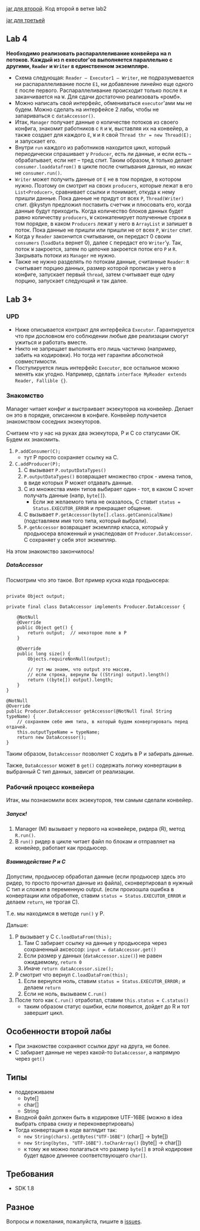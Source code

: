 
[jar для второй](https://drive.google.com/open?id=1V1403Yh38zu5KnZhIjAyO3Tafi8ATXpO). 
Код второй в ветке lab2

[jar для третьей](https://drive.google.com/open?id=1sYT5ZSvtTemLk1aUKl89PxvsbyJ8ovta)

## Lab 4

__Необходимо реализовать распараллеливание конвейера на n потоков. Каждый из n executor'ов выполняется параллельно с другими, `Reader` и `Writer` в единственном экземпляре.__
- Схема следующая: ```Reader – Executor1 – Writer```, не подразумевается ни распараллеливание после `E1`, ни добавление линейно еще одного `E` после первого. Распараллеливание происходит только после `R` и заканчивается на `W`. Для сдачи достаточно реализовать «ромб».
- Можно написать свой интерфейс, обмениваться `executor`'ами мы не будем. Можно сделать на интерфейсе 2 лабы, чтобы не запариваться с `dataAccessor()`.
- Итак, `Manager` получает данные о количестве потоков из своего конфига, знакомит работников с `R` и `W`, выставляя их на конвейер, а также создает для каждого `E`, `W` и `R` свой ```Thread thr = new Thread(E);``` и запускает его. 
- Внутри `run` каждого из работников находится цикл, который периодически спрашивает у `Producer`, есть ли данные, и если есть – обрабатывает, если нет – тред спит. Таким образом, `R` только делает ```consumer.loaddatafrom()``` в цикле после считывания данных, но никак не ```consumer.run()```.
- `Writer` может получить данные от `E` не в том порядке, в котором нужно. Поэтому он смотрит на своих `producers`, которые лежат в его `List<Producer>`, сравнивает ссылки и понимает, откуда к нему пришли данные. Пока данные не придут от всех `P`, `Thread(Writer)` спит. @kystyn предложил поставить счетчик и плюсовать его, когда данные будут приходить. Когда количество блоков данных будет равно количеству `producers`, `W` сконкатенирует полученные строки в том порядке, в каком `Producers` лежат у него в `ArrayList` и запишет в поток. Пока данные не пришли или пришли не от всех `P`, `Writer` спит.
- Когда у `Reader` закончится считывание, он передаст 0 своим `consumers` (`loadData` вернет 0), далее `C` передаст его `Writer`’у. Так, поток `W` закроется, затем по цепочке закроется поток его `P` и `R`. Закрывать потоки из `Manager` не нужно.
- Также не нужно разделять по потокам данные, считанные `Reader`: `R` считывает порцию данных, размер которой прописан у него в конфиге, запускает первый `thread`, затем считывает еще одну порцию, запускает следующий и так далее.


## Lab 3+

### UPD

- Ниже описывается контракт для интерфейса `Executor`. 
Гарантируется что при дословном его соблюдении любые две реализации смогут ужиться и работать вместе.
- Никто не запрещает выполнять его лишь частично (например, забить на кодировки).
Но тогда нет гарантии абсолютной совместимости.
- Постулируется лишь интерфейс `Executor`, все остальное можно менять как угодно.
Например, сделать ```interface MyReader extends Reader, Fallible {}```. 


### Знакомство

Manager читает конфиг и выстраивает экзекуторов на конвейер. 
Делает он это в порядке, описанном в конфиге. 
Конвейер получается знакомством соседних экзекуторов.

Считаем что у нас на руках два экзекутора, P и С со статусами OK. Будем их знакомить.

1. ```P.addConsumer(C);```
    - тут P просто сохраняет ссылку на C.
2. ```C.addProducer(P);```
    1. C вызывает ```P.outputDataTypes()```
    2. ```P.outputDataTypes()``` возвращает множество строк - имена типов, 
    в виде которых P может отдавать данные.
    3. С из множества имен типов выбирает один - тот, 
    в каком C хочет получать данные (напр, ```byte[]```).
        - Если же желаемого типа не оказалось, C ставит
        ```status = Status.EXECUTOR_ERROR``` и прекращает общение.
    4. С вызывает ```P.getAccessor(byte[].class.getCanonicalName)``` 
    (подставляем имя того типа, который выбрали).
    5. ```P.getAccessor``` возвращает экземпляр класса, 
    который у продьюсера вложенный и унаследован от ```Producer.DataAccessor```.
    C сохраняет у себя этот экземпляр.
    
На этом знакомство закончилось!

##### DataAccessor

Посмотрим что это такое. Вот пример куска кода продьюсера:
```

private Object output;

private final class DataAccessor implements Producer.DataAccessor {

    @NotNull
    @Override
    public Object get() {
        return output;  // некоторое поле в P
    }

    @Override
    public long size() {
        Objects.requireNonNull(output);
        
        // тут мы знаем, что output это массив, 
        // если строка, вернули бы ((String) output).length()
        return ((byte[]) output).length;  
    }
}

@NotNull
@Override
public Producer.DataAccessor getAccessor(@NotNull final String typeName) {
    // сохраняем себе имя типа, в который будем конвертировать перед отдачей.
    this.outputTypeName = typeName; 
    return new DataAccessor();
}
```

Таким образом, ```DataAccessor``` позволяет C ходить в P и забирать данные.

Также, ```DataAccessor``` может в ```get()``` содержать логику конвертации в выбранный С тип данных,
зависит от реализации.


### Рабочий процесс конвейера

Итак, мы познакомили всех экзекуторов, тем самым сделали конвейер.

##### Запуск!

1. Manager (M) вызывает у первого на конвейере, ридера (R), метод ```R.run()```.
2. В ```run()``` ридер в цикле читает файл по блокам и отправляет на конвейер, работает как продьюсер.

##### Взаимодействие P и C

Допустим, продьюсер обработал данные 
(если продьюсер здесь это ридер, то просто прочитал данные из файла),
сконвертировал в нужный C тип и сложил в переменную output. 
(если произошла ошибка в конвертации или обработке, ставим ```status = Status.EXECUTOR_ERROR``` и делаем ```return```,
не трогая C).

Т.е. мы находимся в методе ```run()``` у P.

Дальше:
1. P вызывает у C ```C.loadDataFrom(this);```
    1. Там С забирает ссылку на данные у продьюсера через сохраненный аксессор:
    ```input = dataAccessor.get()```
    2. Если размер у данных (```dataAccessor.size()```) не равен ожидаемому, ```return 0```
    3. Иначе ```return dataAccessor.size();```
2. P смотрит что вернул ```C.loadDataFrom(this);```
    1. Если вернулся ноль, ставим ```status = Status.EXECUTOR_ERROR;``` и делаем ```return```
    2. Если не ноль, вызываем ```C.run()```
3. После того как ```C.run()``` отработал, ставим ```this.status = C.status()```
    - таким образом статус ошибки, если появится, дойдет до R и тот завершит цикл.


## Особенности второй лабы

- При знакомстве сохраняют ссылки друг на друга, не более.
- С забирает данные не через какой-то ```DataAccessor```, а напрямую через ```get()```
   
## Типы
- поддерживаем
    - byte[]
    - char[]
    - String
- Входной файл должен быть в кодировке UTF-16BE
(можно в idea выбрать справа снизу и переконвертировать)
- Тогда конвертация в коде ваглядит так:
    - ```new String(chars).getBytes("UTF-16BE")``` (char\[\] -> byte\[\])
    - ```new String(bytes, "UTF-16BE").toCharArray()``` (byte\[\] -> char\[\])
    - к тому же можно полагаться что размер ```byte[]``` в этой кодировке
    будет вдвое длиннее соответствующего ```char[]```.


## Требования

- SDK 1.8

## Разное

Вопросы и пожелания, пожалуйста, пишите в [issues](https://github.com/kystyn/java/issues).
